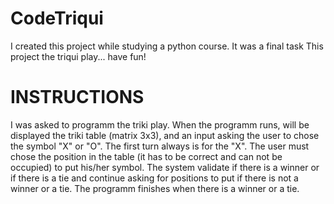 # CodeTriqui
I created this project while studying a python course. It was a final task
This project the triqui play... have fun!

# INSTRUCTIONS
I was asked to programm the triki play. When the programm runs, will be displayed the triki table (matrix 3x3), and an input asking the user to chose the symbol "X" or "O". The first turn always is for the "X". The user must chose the position in the table (it has to be correct and can not be occupied) to put his/her symbol. The system validate if there is a winner or if there is a tie and continue asking for positions to put if there is not a winner or a tie. The programm finishes when there is a winner or a tie.
